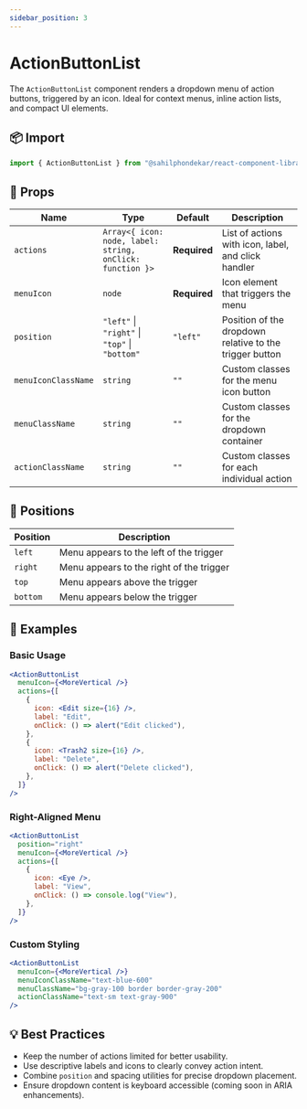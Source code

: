 ```yaml
---
sidebar_position: 3
---
```


# ActionButtonList

The `ActionButtonList` component renders a dropdown menu of action buttons, triggered by an icon. Ideal for context menus, inline action lists, and compact UI elements.

## 📦 Import

```js
import { ActionButtonList } from "@sahilphondekar/react-component-library";
```

## 🧱 Props

| Name               | Type                                                                 | Default     | Description                                                        |
|--------------------|----------------------------------------------------------------------|-------------|--------------------------------------------------------------------|
| `actions`          | `Array<{ icon: node, label: string, onClick: function }>`            | **Required**| List of actions with icon, label, and click handler                |
| `menuIcon`         | `node`                                                               | **Required**| Icon element that triggers the menu                               |
| `position`         | `"left"` \| `"right"` \| `"top"` \| `"bottom"`                       | `"left"`    | Position of the dropdown relative to the trigger button           |
| `menuIconClassName`| `string`                                                             | `""`        | Custom classes for the menu icon button                           |
| `menuClassName`    | `string`                                                             | `""`        | Custom classes for the dropdown container                         |
| `actionClassName`  | `string`                                                             | `""`        | Custom classes for each individual action                         |

## 📍 Positions

| Position | Description                                |
|----------|--------------------------------------------|
| `left`   | Menu appears to the left of the trigger    |
| `right`  | Menu appears to the right of the trigger   |
| `top`    | Menu appears above the trigger             |
| `bottom` | Menu appears below the trigger             |

## 🚀 Examples

### Basic Usage

```jsx
<ActionButtonList
  menuIcon={<MoreVertical />}
  actions={[
    {
      icon: <Edit size={16} />,
      label: "Edit",
      onClick: () => alert("Edit clicked"),
    },
    {
      icon: <Trash2 size={16} />,
      label: "Delete",
      onClick: () => alert("Delete clicked"),
    },
  ]}
/>
```

### Right-Aligned Menu

```jsx
<ActionButtonList
  position="right"
  menuIcon={<MoreVertical />}
  actions={[
    {
      icon: <Eye />,
      label: "View",
      onClick: () => console.log("View"),
    },
  ]}
/>
```

### Custom Styling

```jsx
<ActionButtonList
  menuIcon={<MoreVertical />}
  menuIconClassName="text-blue-600"
  menuClassName="bg-gray-100 border border-gray-200"
  actionClassName="text-sm text-gray-900"
/>
```

## 💡 Best Practices

- Keep the number of actions limited for better usability.
- Use descriptive labels and icons to clearly convey action intent.
- Combine `position` and spacing utilities for precise dropdown placement.
- Ensure dropdown content is keyboard accessible (coming soon in ARIA enhancements).
